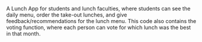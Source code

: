 A Lunch App for students and lunch faculties, where students can see the daily menu, order the take-out lunches, and give feedback/recommendations for the lunch menu. This code also contains the voting function, where each person can vote for which lunch was the best in that month. 
